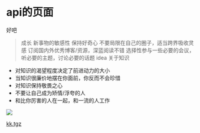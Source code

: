 # api的页面

好吧
>成长
新事物的敏感性
保持好奇心
不要局限在自己的圈子，适当跨界吸收灵感
订阅国内外优秀博客/资源，深蓝阅读不错
选择性参与一些必要的会议，听必要的主题，讨论必要的话题
idea 关于知识

* 对知识的渴望程度决定了前进动力的大小
* 当知识很廉价地摆在你面前，你反而不会珍惜
* 对知识保持敬畏之心
* 不要让自己成为矫情/浮夸的人
* 和比你厉害的人在一起，和一流的人工作

![](/upload/20150902122534-22.jpg)

[kk.tgz](/upload/20150902131651-59.tgz)